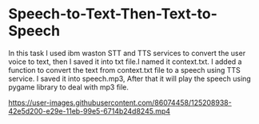 # Speech-to-Text-Then-Text-to-Speech
In this task I used ibm waston STT and TTS services to convert the user voice to text, then I saved it into txt file.I named it context.txt. I added a function  to convert the text from context.txt file to a speech using TTS service. I saved it into speech.mp3, After that it will play the speech using pygame library to deal with mp3 file. 



https://user-images.githubusercontent.com/86074458/125208938-42e5d200-e29e-11eb-99e5-6714b24d8245.mp4


